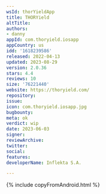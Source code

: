 ```yaml
---
wsId: thorYieldApp
title: THORYield
altTitle: 
authors:
- danny
appId: com.thoryield.iosapp
appCountry: us
idd: '1618239586'
released: 2022-04-13
updated: 2023-08-29
version: 2.0.36
stars: 4.4
reviews: 10
size: '76221440'
website: https://thoryield.com/
repository: 
issue: 
icon: com.thoryield.iosapp.jpg
bugbounty: 
meta: ok
verdict: wip
date: 2023-06-03
signer: 
reviewArchive: 
twitter: 
social: 
features: 
developerName: Inflekta S.A.

---
```


{% include copyFromAndroid.html %}
